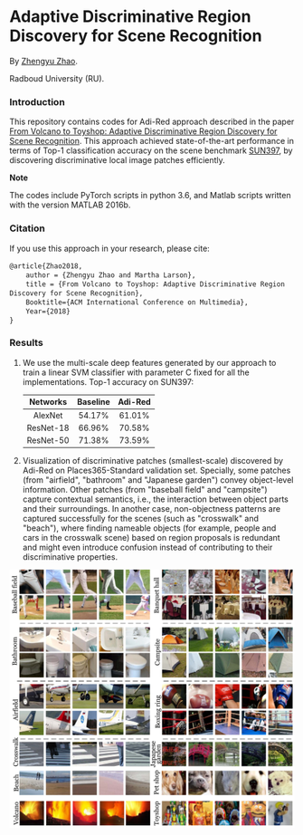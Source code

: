 # Adaptive Discriminative Region Discovery for Scene Recognition

By [Zhengyu Zhao](https://zhengyuzhao.github.io/).

Radboud University (RU).

### Introduction

This repository contains codes for Adi-Red approach described in the paper [From Volcano to Toyshop: Adaptive Discriminative Region
Discovery for Scene Recognition](). This approach achieved state-of-the-art performance in terms of Top-1 classification accuracy on the scene benchmark [SUN397](https://groups.csail.mit.edu/vision/SUN/), by discovering discriminative local image patches efficiently. 

**Note**

The codes include PyTorch scripts in python 3.6, and Matlab scripts written with the version MATLAB 2016b.

### Citation

If you use this approach in your research, please cite:

	@article{Zhao2018,
		author = {Zhengyu Zhao and Martha Larson},
		title = {From Volcano to Toyshop: Adaptive Discriminative Region Discovery for Scene Recognition},
		Booktitle={ACM International Conference on Multimedia},
		Year={2018}
	}


### Results

1. We use the multi-scale deep features generated by our approach to train a linear SVM classifier with parameter C fixed for all the     implementations.
Top-1 accuracy on SUN397: 

	Networks|Baseline|Adi-Red
	:---:|:---:|:---:
	AlexNet|54.17%|61.01%
	ResNet-18|66.96%|70.58%
	ResNet-50|71.38%|73.59%
	
2. Visualization of discriminative patches (smallest-scale) discovered by Adi-Red on Places365-Standard validation set. Specially, some patches (from "airfield", "bathroom" and "Japanese garden") convey object-level information. Other patches (from "baseball field" and "campsite") capture contextual semantics, i.e., the interaction between object parts and their surroundings. In another case, non-objectness patterns are captured successfully for the scenes (such as "crosswalk" and "beach"), where finding nameable objects (for example, people and cars in the crosswalk scene) based on region proposals is redundant and might even introduce confusion instead of contributing to their discriminative properties.

![patches](https://github.com/ZhengyuZhao/Adaptive-Discriminative-Region-Discovery/blob/master/figures/discriminative_patches_final.jpg)

